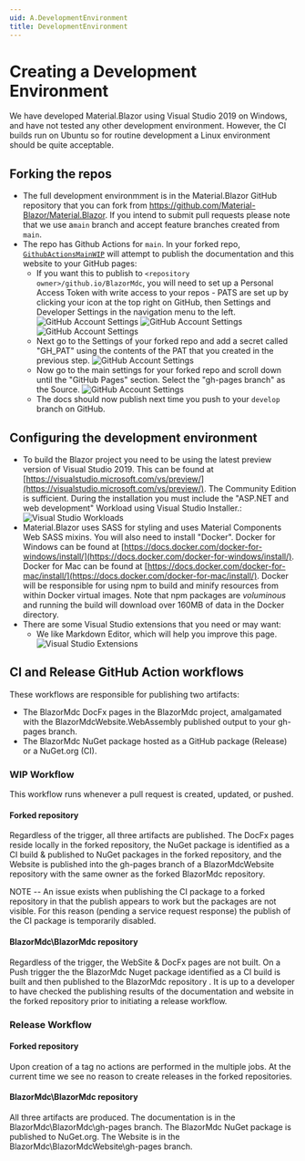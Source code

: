 ```yaml
---
uid: A.DevelopmentEnvironment
title: DevelopmentEnvironment
---
```

# Creating a Development Environment

We have developed Material.Blazor using Visual Studio 2019 on Windows, and have not tested any other development environment. However, the CI builds run on Ubuntu so for routine development a Linux environment should be quite acceptable.

## Forking the repos

- The full development environmment is in the Material.Blazor GitHub repository that you can fork from https://github.com/Material-Blazor/Material.Blazor. If you intend to submit pull requests please note that we use a`main` branch and accept feature branches created from `main`.
- The repo has Github Actions for `main`. In your forked repo, [`GithubActionsMainWIP`](https://github.com/Material-Blazor/Material.Blazor/blob/develop/.github/workflows/GithubActionsMainWIP.yml) will attempt to publish the documentation and this website to your GitHub pages:
  - If you want this to publish to `<repository owner>/github.io/BlazorMdc`, you will need to set up a Personal Access Token with write access to your repos - PATS are set up by clicking your icon at the top right on GitHub, then Settings and Developer Settings in the navigation menu to the left.
  <img src="../images/gh-account-settings-1.png" alt="GitHub Account Settings"></img>
  <img src="../images/gh-account-settings-2.png" alt="GitHub Account Settings"></img>
  <img src="../images/gh-account-settings-3.png" alt="GitHub Account Settings"></img>
  - Next go to the Settings of your forked repo and add a secret called "GH_PAT" using the contents of the PAT that you created in the previous step.
  <img src="../images/gh-account-settings-4.png" alt="GitHub Account Settings"></img>
  - Now go to the main settings for your forked repo and scroll down until the "GitHub Pages" section. Select the "gh-pages branch" as the Source.
  <img src="../images/gh-account-settings-5.png" alt="GitHub Account Settings"></img>
  - The docs should now publish next time you push to your `develop` branch on GitHub.

## Configuring the development environment

- To build the Blazor project you need to be using the latest preview version of Visual Studio 2019. This can be found at [https://visualstudio.microsoft.com/vs/preview/](https://visualstudio.microsoft.com/vs/preview/). The Community Edition is sufficient. During the installation you must include the "ASP.NET and web development" Workload using Visual Studio Installer.:
  <img src="../images/vs-config.png" alt="Visual Studio Workloads"></img>
- Material.Blazor uses SASS for styling and uses Material Components Web SASS mixins. You will also need to install "Docker". Docker for Windows can be found at [https://docs.docker.com/docker-for-windows/install/](https://docs.docker.com/docker-for-windows/install/). Docker for Mac can be found at [https://docs.docker.com/docker-for-mac/install/](https://docs.docker.com/docker-for-mac/install/). Docker will be responsible for using npm to build and minify resources from within Docker virtual images.  Note that npm packages are  *voluminous* and running the build will download over 160MB of data in the Docker directory.
- There are some Visual Studio extensions that you need or may want:
  - We like Markdown Editor, which will help you improve this page.
    <img src="../images/vs-extensions.png" alt="Visual Studio Extensions"></img>

## CI and Release GitHub Action workflows

These workflows are responsible for publishing two artifacts:
* The BlazorMdc DocFx pages in the BlazorMdc project, amalgamated with the BlazorMdcWebsite.WebAssembly published output to your gh-pages branch.
* The BlazorMdc NuGet package hosted as a GitHub package (Release) or a NuGet.org (CI).

### WIP Workflow

This workflow runs whenever a pull request is created, updated, or pushed.

#### Forked repository

Regardless of the trigger, all three artifacts are published. The DocFx pages reside locally in the forked repository, the NuGet package is identified as a CI build & published to NuGet packages in the forked repository, and the Website is published into the gh-pages branch of a BlazorMdcWebsite repository with the same owner as the forked BlazorMdc repository.

NOTE -- An issue exists when publishing the CI package to a forked repository in that the publish appears to work but the packages are not visible. For this reason (pending a service request response) the publish of the CI package is temporarily disabled.

#### BlazorMdc\BlazorMdc repository

Regardless of the trigger, the WebSite & DocFx pages are not built. On a Push trigger the the BlazorMdc Nuget package identified as a CI build is built and then published to the BlazorMdc repository . It is up to a developer to have checked the publishing results of the documentation and website in the forked repository prior to initiating a release workflow.

### Release Workflow

#### Forked repository

Upon creation of a tag no actions are performed in the multiple jobs. At the current time we see no reason to create releases in the forked repositories.

#### BlazorMdc\BlazorMdc repository

All three artifacts are produced. The documentation is in the BlazorMdc\BlazorMdc\gh-pages branch.
The BlazorMdc NuGet package is published to NuGet.org. The Website is in the BlazorMdc\BlazorMdcWebsite\gh-pages branch.
